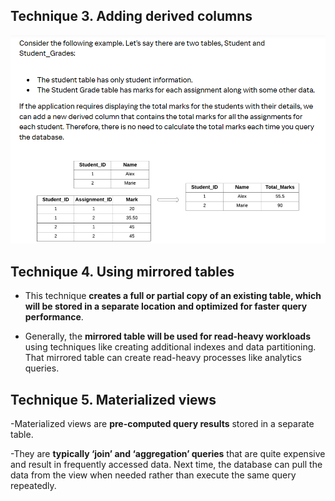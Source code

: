 ## Technique 3. Adding derived columns

![Technique 3. Adding derived columns](https://github.com/ZishanSayyed/100-Days-Of-Data-Engineering-/blob/main/Data-Modeling/Images/DeNormalizationTech3.png)


## Technique 4. Using mirrored tables

- This technique __creates a full or partial copy of an existing table, which will be stored in a separate location and optimized for faster query performance__. 

- Generally, the __mirrored table will be used for read-heavy workloads__ using techniques like creating additional indexes and data partitioning. That mirrored table can create read-heavy processes like analytics queries.

## Technique 5. Materialized views

-Materialized views are __pre-computed query results__ stored in a separate table. 

-They are __typically ‘join’ and ‘aggregation’ queries__ that are quite expensive and result in frequently accessed data. Next time, the database can pull the data from the view when needed rather than execute the same query repeatedly.
